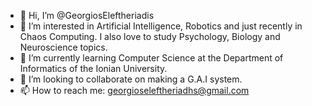- 👋 Hi, I’m @GeorgiosEleftheriadis
- 👀 I’m interested in Artificial Intelligence, Robotics and just recently in Chaos Computing. I also love to study Psychology, Biology and Neuroscience topics.
- 🌱 I’m currently learning Computer Science at the Department of Informatics of the Ionian University.
- 💞️ I’m looking to collaborate on making a G.A.I system.
- 📫 How to reach me: georgioseleftheriadhs@gmail.com

<!---
GeorgiosEleftheriadis/GeorgiosEleftheriadis is a ✨ special ✨ repository because its `README.md` (this file) appears on your GitHub profile.
You can click the Preview link to take a look at your changes.
--->
